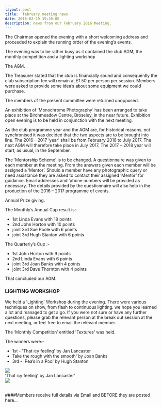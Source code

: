 ```yaml
---
layout: post
title:  february meeting news
date: 2015-02-29 19:30:00
description: news from our February 2016 Meeting.
---
```


The Chairman opened the evening with a short welcoming address and proceeded to explain the running order of the evening’s events. 

The evening was to be rather busy as it contained the club AGM, the monthly competition and a lighting workshop
 

The AGM.

The Treasurer stated that the club is financially sound and consequently the club subscription fee will remain at £1.50 per person per session. Members were asked to provide some idea’s about some equipment we could purchase.

The members of the present committee were returned unopposed.

An exhibition of ‘Monochrome Photography’ has been arranged to take place at the Birchmeadow Centre, Broseley, in the near future. Exhibition open evening is to be held in conjunction with the next meeting.

As the club programme year and the AGM are, for historical reasons, not synchronised it was decided that the two aspects are to be brought into line. The 2016 – 2017 ‘year’ shall be from February 2016 to July 2017. The next AGM will therefore take place in July 2017. The 2017 – 2018 year will start, as usual, in the September.

The ‘Mentorship Scheme’ is to be changed. A questionnaire was given to each member at the meeting. From the answers given each member will be assigned a ‘Mentor’. Should a member have any photographic query or need assistance they are asked to contact their assigned ‘Mentor’ for guidance. Email addresses and ‘phone numbers will be provided as necessary. The details provided by the questionnaire will also help in the production of the 2016 – 2017 programme of events.

Annual Prize giving.

The Monthly’s Annual Cup result is:-

<ul>
	<li>1st Linda Evans with 18 points</li>
	<li>2nd John Horton with 10 points</li>
	<li>joint 3rd Sue Poole with 6 points</li>
	<li>joint 3rd Hugh Stanton with 6 points</li>
</ul>

The Quarterly’s Cup :-

<ul>
	<li>1st John Horton with 9 points</li>
	<li>2nd Linda Evans with 6 points</li>
	<li>joint 3rd Joan Banks with 4 points</li>
	<li>joint 3rd Dave Thornton with 4 points</li>
</ul>

That concluded our AGM.


### LIGHTING WORKSHOP

We held a 'Lighting' Workshop during the evening. There were various techniques on show, from flash to continuous lighting. we hope you learned a lot and managed to get a go. If you were not sure or have any further questions, please grab the relevant person at the break out session at the next meeting, or feel free to email the relevant member.


The ‘Monthly Competition’ entitled 'Textures' was held.

The winners were:-

<ul>
	<li>1st - 'That icy feeling' by Jan Lancaster</li>
	<li>Take the rough with the smooth' by Joan Banks</li>
	<li>3rd - 'Pea’s in a Pod' by Hugh Stanton</li>
</ul>

<div class="img_row">
	<img class="col three" src="{{ site.baseurl }}/assets/img/Icey_Feeling.jpg">
</div>
<div class="col three caption">
	'That icy feeling' by Jan Lancaster'
</div>

<div class="img_row">
	<img class="col three" src="{{ site.baseurl }}/assets/img/Rough_with_Smooth">
</div>

<br>

####Members receive full details via Email and BEFORE they are posted here...

<br>